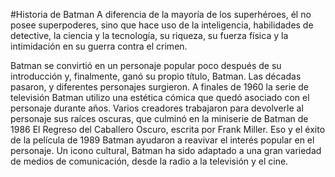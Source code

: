 #Historia de Batman
A diferencia de la mayoría de los superhéroes, él no posee superpoderes, sino que hace uso de la inteligencia, habilidades de detective, la ciencia y la tecnología, su riqueza, su fuerza física y la intimidación en su guerra contra el crimen.

Batman se convirtió en un personaje popular poco después de su introducción y, finalmente, ganó su propio título, Batman. Las décadas pasaron, y diferentes personajes surgieron. A finales de 1960 la serie de televisión Batman utilizo una estética cómica que quedó asociado con el personaje durante años. Varios creadores trabajaron para devolverle al personaje sus raíces oscuras, que culminó en la miniserie de Batman de 1986 El Regreso del Caballero Oscuro, escrita por Frank Miller. Eso y el éxito de la película de 1989 Batman ayudaron a reavivar el interés popular en el personaje. Un icono cultural, Batman ha sido adaptado a una gran variedad de medios de comunicación, desde la radio a la televisión y el cine.
